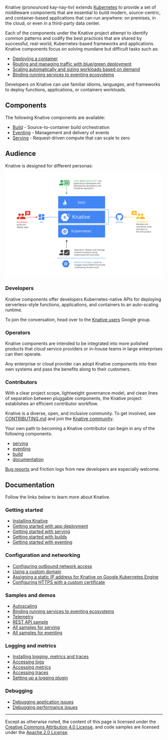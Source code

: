 Knative (pronounced kay-nay-tiv) extends
[Kubernetes](https://kubernetes.io/docs/concepts/overview/what-is-kubernetes/)
to provide a set of middleware components that are essential to build modern,
source-centric, and container-based applications that can run anywhere: on
premises, in the cloud, or even in a third-party data center.

Each of the components under the Knative project attempt to identify common
patterns and codify the best practices that are shared by successful,
real-world, Kubernetes-based frameworks and applications. Knative components
focus on solving mundane but difficult tasks such as:

- [Deploying a container](./install/getting-started-knative-app.md)
- [Routing and managing traffic with blue/green deployment](./serving/samples/blue-green-deployment.md)
- [Scaling automatically and sizing workloads based on demand](./serving/samples/autoscale-go/)
- [Binding running services to eventing ecosystems](./eventing/samples/kubernetes-event-source/)

Developers on Knative can use familiar idioms, languages, and frameworks to
deploy functions, applications, or containers workloads.

## Components

The following Knative components are available:

- [Build](./build) - Source-to-container build orchestration
- [Eventing](./eventing) - Management and delivery of events
- [Serving](./serving) - Request-driven compute that can scale to zero

## Audience

Knative is designed for different personas:

![Diagram that displays different Audiences for Knative](./images/knative-audience.svg)

### Developers

Knative components offer developers Kubernetes-native APIs for deploying
serverless-style functions, applications, and containers to an auto-scaling
runtime.

To join the conversation, head over to the
[Knative users](https://groups.google.com/d/forum/knative-users) Google group.

### Operators

Knative components are intended to be integrated into more polished products
that cloud service providers or in-house teams in large enterprises can then
operate.

Any enterprise or cloud provider can adopt Knative components into their own
systems and pass the benefits along to their customers.

### Contributors

With a clear project scope, lightweight governance model, and clean lines of
separation between pluggable components, the Knative project establishes an
efficient contributor workflow.

Knative is a diverse, open, and inclusive community. To get involved, see
[CONTRIBUTING.md](../contributing/CONTRIBUTING.md) and join the
[Knative community](../community/).

Your own path to becoming a Knative contributor can begin in any of the
following components:

- [serving](https://github.com/knative/serving/issues?q=is%3Aissue+is%3Aopen+sort%3Aupdated-desc+label%3Akind%2Fgood-first-issue)
- [eventing](https://github.com/knative/eventing/issues?q=is%3Aissue+is%3Aopen+sort%3Aupdated-desc+label%3Akind%2Fgood-first-issue)
- [build](https://github.com/knative/build/issues?q=is%3Aissue+is%3Aopen+sort%3Aupdated-desc+label%3Akind%2Fgood-first-issue)
- [documentation](https://github.com/knative/docs/issues?q=is%3Aissue+is%3Aopen+sort%3Aupdated-desc+label%3Akind%2Fgood-first-issue)

[Bug reports](https://github.com/knative/serving/issues/new) and friction logs
from new developers are especially welcome.

## Documentation

Follow the links below to learn more about Knative.

### Getting started

- [Installing Knative](./install/README.md)
- [Getting started with app deployment](./install/getting-started-knative-app.md)
- [Getting started with serving](./serving)
- [Getting started with builds](./build)
- [Getting started with eventing](./eventing)

### Configuration and networking

- [Configuring outbound network access](./serving/outbound-network-access.md)
- [Using a custom domain](./serving/using-a-custom-domain.md)
- [Assigning a static IP address for Knative on Google Kubernetes Engine](./serving/gke-assigning-static-ip-address.md)
- [Configuring HTTPS with a custom certificate](./serving/using-a-tls-cert.md)

### Samples and demos

- [Autoscaling](./serving/samples/autoscale-go/README.md)
- [Binding running services to eventing ecosystems](./eventing/samples/kubernetes-event-source/)
- [Telemetry](./serving/samples/telemetry-go/README.md)
- [REST API sample](./serving/samples/rest-api-go/README.md)
- [All samples for serving](./serving/samples/)
- [All samples for eventing](./eventing/samples/)

### Logging and metrics

- [Installing logging, metrics and traces](./serving/installing-logging-metrics-traces.md)
- [Accessing logs](./serving/accessing-logs.md)
- [Accessing metrics](./serving/accessing-metrics.md)
- [Accessing traces](./serving/accessing-traces.md)
- [Setting up a logging plugin](./serving/setting-up-a-logging-plugin.md)

### Debugging

- [Debugging application issues](./serving/debugging-application-issues.md)
- [Debugging performance issues](./serving/debugging-performance-issues.md)

---

Except as otherwise noted, the content of this page is licensed under the
[Creative Commons Attribution 4.0 License](https://creativecommons.org/licenses/by/4.0/),
and code samples are licensed under the
[Apache 2.0 License](https://www.apache.org/licenses/LICENSE-2.0).
